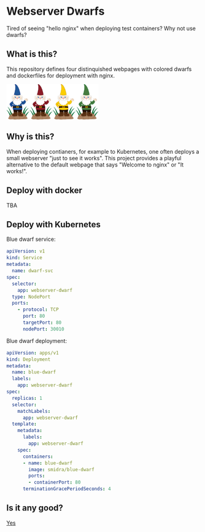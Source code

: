 Webserver Dwarfs
================
Tired of seeing "hello nginx" when deploying test containers? Why not use dwarfs?

What is this?
-------------
This repository defines four distinquished webpages with colored dwarfs and dockerfiles for deployment with nginx.

<img src="blue-dwarf/static/dwarf-blue-small.png" width="60" alt="Ori"><img src="red-dwarf/static/dwarf-red-small.png" width="60" alt="Kili"><img src="yellow-dwarf/static/dwarf-yellow-small.png" width="60" alt="Dvalin"><img src="green-dwarf/static/dwarf-green-small.png" width="60" alt="Bifur">

Why is this?
-------------
When deploying contianers, for example to Kubernetes, one often deploys a small webserver "just to see it works". This project provides a playful alternative to the default webpage that says "Welcome to nginx" or "It works!".

Deploy with docker
------------------
TBA

Deploy with Kubernetes
----------------------
Blue dwarf service:
``` yaml
apiVersion: v1
kind: Service
metadata:
  name: dwarf-svc
spec:
  selector:
    app: webserver-dwarf
  type: NodePort
  ports:
    - protocol: TCP
      port: 80
      targetPort: 80
      nodePort: 30010
```

Blue dwarf deployment:
``` yaml
apiVersion: apps/v1
kind: Deployment
metadata:
  name: blue-dwarf
  labels:
    app: webserver-dwarf
spec:
  replicas: 1
  selector:
    matchLabels:
      app: webserver-dwarf
  template:
    metadata:
      labels:
        app: webserver-dwarf
    spec:
      containers:
      - name: blue-dwarf
        image: smidra/blue-dwarf
        ports:
        - containerPort: 80
      terminationGracePeriodSeconds: 4
```


Is it any good?
---------------
[Yes](https://news.ycombinator.com/item?id=3067434)

